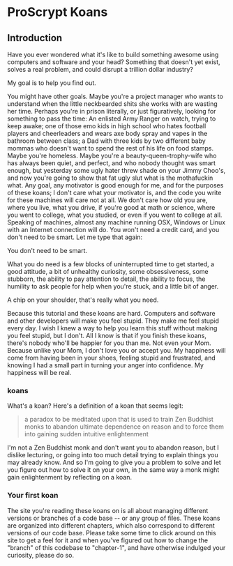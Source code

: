 # ProScrypt Koans

## Introduction

Have you ever wondered what it's like to build something awesome using computers and software and your head? Something that doesn't yet exist, solves a real problem, and could disrupt a trillion dollar industry?

My goal is to help you find out.

You might have other goals. Maybe you're a project manager who wants to understand when the little neckbearded shits she works with are wasting her time. Perhaps you're in prison literally, or just figuratively, looking for something to pass the time: An enlisted Army Ranger on watch, trying to keep awake; one of those emo kids in high school who hates football players and cheerleaders and wears axe body spray and vapes in the bathroom between class; a Dad with three kids by two different baby mommas who doesn't want to spend the rest of his life on food stamps. Maybe you're homeless. Maybe you're a beauty-queen-trophy-wife who has always been quiet, and perfect, and who nobody thought was smart enough, but yesterday some ugly hater threw shade on your Jimmy Choo's, and now you're going to show that fat ugly slut what is the mothafuckin what. Any goal, any motivator is good enough for me, and for the purposes of these koans; I don't care what your motivator is, and the code you write for these machines will care not at all. We don't care how old you are, where you live, what you drive, if you're good at math or science, where you went to college, what you studied, or even if you went to college at all. Speaking of machines, almost any machine running OSX, Windows or Linux with an Internet connection will do. You won't need a credit card, and you don't need to be smart. Let me type that again:

You don't need to be smart.

What you do need is a few blocks of uninterrupted time to get started, a good attitude, a bit of unhealthy curiosity, some obsessiveness, some stubborn, the ability to pay attention to detail, the ability to focus, the humility to ask people for help when you're stuck, and a little bit of anger.

A chip on your shoulder, that's really what you need.

Because this tutorial and these koans are hard. Computers and software and other developers will make you feel stupid. They make me feel stupid every day. I wish I knew a way to help you learn this stuff without making you feel stupid, but I don't. All I know is that if you finish these koans, there's nobody who'll be happier for you than me. Not even your Mom. Because unlike your Mom, I don't love you or accept you. My happiness will come from having been in your shoes, feeling stupid and frustrated, and knowing I had a small part in turning your anger into confidence. My happiness will be real.

### koans

What's a koan? Here's a definition of a koan that seems legit:

> a paradox to be meditated upon that is used to train Zen Buddhist monks to abandon ultimate dependence on reason and to force them into gaining sudden intuitive enlightenment

I'm not a Zen Buddhist monk and don't want you to abandon reason, but I dislike lecturing, or going into too much detail trying to explain things you may already know. And so I'm going to give you a problem to solve and let you figure out how to solve it on your own, in the same way a monk might gain enlightenment by reflecting on a koan.

### Your first koan

The site you're reading these koans on is all about managing different versions or branches of a code base -- or any group of files. These koans are organized into different chapters, which also correspond to different versions of our code base. Please take some time to click around on this site to get a feel for it and when you've figured out how to change the "branch" of this codebase to "chapter-1", and have otherwise indulged your curiosity, please do so.  
